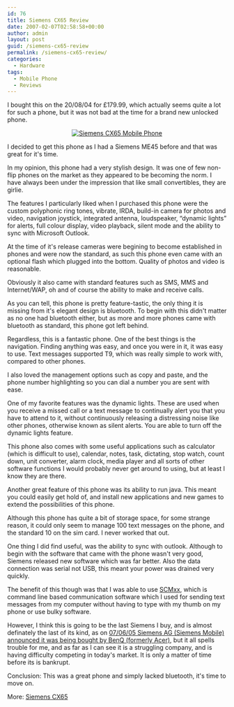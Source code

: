 ```yaml
---
id: 76
title: Siemens CX65 Review
date: 2007-02-07T02:58:58+00:00
author: admin
layout: post
guid: /siemens-cx65-review
permalink: /siemens-cx65-review/
categories:
  - Hardware
tags:
  - Mobile Phone
  - Reviews
---
```

<p class="lead">
  I bought this on the 20/08/04 for £179.99, which actually seems quite a lot for such a phone, but it was not bad at the time for a brand new unlocked phone.
</p>

<p align="center">
  <a href="http://wade.be/upload/cx65.jpg" title="Siemens CX65 Mobile Phone"><img src="http://wade.be/upload/cx65.thumbnail.jpg" alt="Siemens CX65 Mobile Phone" /></a>
</p>

<p align="center">
  <a href="http://wade.be/upload/cx65.jpg" title="Siemens CX65"></a>
</p>

I decided to get this phone as I had a Siemens ME45 before and that was great for it's time.

In my opinion, this phone had a very stylish design. It was one of few non-flip phones on the market as they appeared to be becoming the norm. I have always been under the impression that like small convertibles, they are girlie.

The features I particularly liked when I purchased this phone were the custom polyphonic ring tones, vibrate, IRDA, build-in camera for photos and video, navigation joystick, integrated antenna, loudspeaker, &#8220;dynamic lights&#8221; for alerts, full colour display, video playback, silent mode and the ability to sync with Microsoft Outlook.

At the time of it's release cameras were begining to become established in phones and were now the standard, as such this phone even came with an optional flash which plugged into the bottom. Quality of photos and video is reasonable.

Obviously it also came with standard features such as SMS, MMS and Internet/WAP, oh and of course the ability to make and receive calls.

As you can tell, this phone is pretty feature-tastic, the only thing it is missing from it's elegant design is bluetooth. To begin with this didn't matter as no one had bluetooth either, but as more and more phones came with bluetooth as standard, this phone got left behind.

Regardless, this is a fantastic phone. One of the best things is the navigation. Finding anything was easy, and once you were in it, it was easy to use. Text messages supported T9, which was really simple to work with, compared to other phones.

I also loved the management options such as copy and paste, and the phone number highlighting so you can dial a number you are sent with ease.

One of my favorite features was the dynamic lights. These are used when you receive a missed call or a text message to continually alert you that you have to attend to it, without continuously releasing a distressing noise like other phones, otherwise known as silent alerts. You are able to turn off the dynamic lights feature.

This phone also comes with some useful applications such as calculator (which is difficult to use), calendar, notes, task, dictating, stop watch, count down, unit converter, alarm clock, media player and all sorts of other software functions I would probably never get around to using, but at least I know they are there.

Another great feature of this phone was its ability to run java. This meant you could easily get hold of, and install new applications and new games to extend the possibilities of this phone.

Although this phone has quite a bit of storage space, for some strange reason, it could only seem to manage 100 text messages on the phone, and the standard 10 on the sim card. I never worked that out.

One thing I did find useful, was the ability to sync with outlook. Although to begin with the software that came with the phone wasn't very good, Siemens released new software which was far better. Also the data connection was serial not USB, this meant your power was drained very quickly.

The benefit of this though was that I was able to use [SCMxx](http://web.archive.org/web/20120207115608/http://www.hendrik-sattler.de:80/scmxx/), which is command line based communication software which I used for sending text messages from my computer without having to type with my thumb on my phone or use bulky software.

However, I think this is going to be the last Siemens I buy, and is almost definately the last of its kind, as on [07/06/05 Siemens AG (Siemens Mobile) announced it was being bought by BenQ (formerly Acer)](http://news.bbc.co.uk/1/hi/business/4616515.stm), but it all spells trouble for me, and as far as I can see it is a struggling company, and is having difficulty competing in today's market. It is only a matter of time before its is bankrupt.

Conclusion: This was a great phone and simply lacked bluetooth, it's time to move on.

More: [Siemens CX65](http://www.benq-siemens.com/cds/frontdoor/0,2241,hq_en_0_130778_0,00.html)